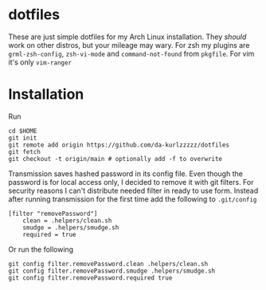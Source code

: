 # dotfiles

These are just simple dotfiles for my Arch Linux installation.  They *should*
work on other distros, but your mileage may wary.  For zsh my plugins are
`grml-zsh-config`, `zsh-vi-mode` and `command-not-found` from `pkgfile`. For
vim it's only `vim-ranger`

# Installation

Run

    cd $HOME
    git init
    git remote add origin https://github.com/da-kurlzzzzz/dotfiles
    git fetch
    git checkout -t origin/main # optionally add -f to overwrite

Transmission saves hashed password in its config file. Even though the
password is for local access only, I decided to remove it with git filters.
For security reasons I can't distribute needed filter in ready to use form.
Instead after running transmission for the first time add the following to
`.git/config`


    [filter "removePassword"]
        clean = .helpers/clean.sh
        smudge = .helpers/smudge.sh
        required = true

Or run the following

    git config filter.removePassword.clean .helpers/clean.sh
    git config filter.removePassword.smudge .helpers/smudge.sh
    git config filter.removePassword.required true

<!-- vim:set tw=78: -->
